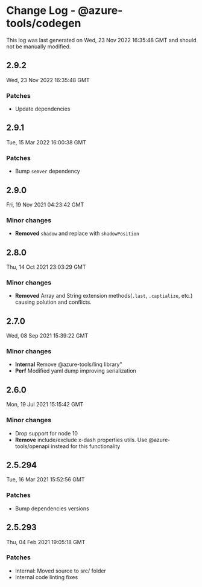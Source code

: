 # Change Log - @azure-tools/codegen

This log was last generated on Wed, 23 Nov 2022 16:35:48 GMT and should not be manually modified.

## 2.9.2
Wed, 23 Nov 2022 16:35:48 GMT

### Patches

- Update dependencies

## 2.9.1
Tue, 15 Mar 2022 16:00:38 GMT

### Patches

- Bump `semver` dependency

## 2.9.0
Fri, 19 Nov 2021 04:23:42 GMT

### Minor changes

- **Removed** `shadow` and replace with `shadowPosition`

## 2.8.0
Thu, 14 Oct 2021 23:03:29 GMT

### Minor changes

- **Removed** Array and String extension methods(`.last`, `.captialize`, etc.) causing polution and conflicts.

## 2.7.0
Wed, 08 Sep 2021 15:39:22 GMT

### Minor changes

- **Internal** Remove @azure-tools/linq library"
- **Perf** Modified yaml dump improving serialization

## 2.6.0
Mon, 19 Jul 2021 15:15:42 GMT

### Minor changes

- Drop support for node 10
- **Remove** include/exclude x-dash properties utils. Use @azure-tools/openapi instead for this functionality

## 2.5.294
Tue, 16 Mar 2021 15:52:56 GMT

### Patches

- Bump dependencies versions

## 2.5.293
Thu, 04 Feb 2021 19:05:18 GMT

### Patches

- Internal: Moved source to src/ folder
- Internal code linting fixes

